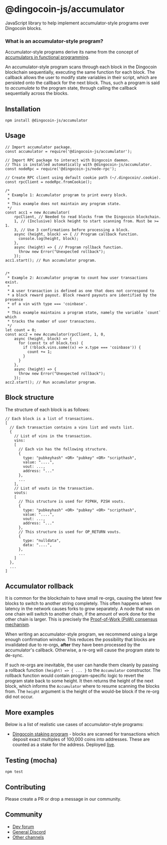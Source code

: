 # @dingocoin-js/accumulator
JavaScript library to help implement accumulator-style programs over Dingocoin blocks.

### What is an accumulator-style program?
Accumulator-style programs derive its name from the concept of 
[accumulators in functional programming](https://en.wikipedia.org/wiki/Fold_(higher-order_function)).

An accumulator-style program scans through each block in the Dingocoin blockchain sequentially, executing the same function for each block.
The callback allows the user to modify state variables in their script, which are persisted onto the callback for the next block. 
Thus, such a program is said to _accumulate_ to the program state, through calling the callback sequentially across the blocks.

## Installation
`npm install @dingocoin-js/accumulator`

## Usage
```
// Import accumulator package.
const accumulator = require('@dingocoin-js/accumulator');

// Import RPC package to interact with Dingocoin daemon.
// This is installed automatically with @dingocoin-js/accumulator.
const nodeRpc = require('@dingocoin-js/node-rpc');

// Create RPC client using default cookie path (~/.dingocoin/.cookie).
const rpcClient = nodeRpc.fromCookie();

/* 
 * Example 1: Accumulator program to print every block.
 *
 * This example does not maintain any program state.
 */
const acc1 = new Accumulator(
    rpcClient, // Needed to read blocks from the Dingocoin blockchain.
    1, // (Inclusive) block height to start scanning from. Must be >= 1.
    3, // Use 3 confirmations before processing a block.
    async (height, block) => { // Program callback function.
      console.log(height, block);
    },
    async (height) => { // Program rollback function.
      throw new Error("Unexpected rollback");
    });
acc1.start(); // Run accumulator program.


/* 
 * Example 2: Accumulator program to count how user transactions exist.
 * 
 * A user transaction is defined as one that does not correspond to
 * a block reward payout. Block reward payouts are identified by the presence
 * of a vin with type === 'coinbase'.
 *
 * This example maintains a program state, namely the variable `count` which
 * tracks the number of user transactons.
 */
let count = 0;
const acc2 = new Accumulator(rpcClient, 1, 0,
    async (height, block) => {
      for (const tx of block.txs) {
        if (!block.vins.some((x) => x.type === 'coinbase')) {
          count += 1;
        }
      }
    },
    async (height) => { 
      throw new Error("Unexpected rollback"); 
    });
acc2.start(); // Run accumulator program.

```

## Block structure

The structure of each block is as follows:
```
// Each block is a list of transactions.
[ 
  // Each transaction contains a vins list and vouts list.
  {
    // List of vins in the transaction.
    vins: 
    [
      // Each vin has the following structure.
      {
        type: "pubkeyhash" <OR> "pubkey" <OR> "scripthash",
        value: "....",
        vout: ...,
        address: "..."
      },
      ...
    ],
    // List of vouts in the transaction.
    vouts: 
    [
      // This structure is used for P2PKH, P2SH vouts.
      {
        type: "pubkeyhash" <OR> "pubkey" <OR> "scripthash",
        value: "....",
        vout: ...,
        address: "..."
      },
      // This structure is used for OP_RETURN vouts.
      {
        type: "nulldata",
        data: "....",
      },
      ...
    ]
  },
  ...
]
```

## Accumulator rollback
It is common for the blockchain to have small re-orgs, causing the latest few blocks to switch to another string completely.
This often happens when latency in the network causes forks to grow separately. A node that was on one chain will switch to
another chain, if the amount of work done for the other chain is larger. This is precisely the [Proof-of-Work (PoW) consensus mechanism](https://www.investopedia.com/terms/p/proof-work.asp).

When writing an accumulator-style program, we recommend using a large enough confirmation window. This reduces the possibility that blocks are invalidated
due to re-orgs, **after** they have been processed by the accumulator's callback. Otherwise, a re-org will cause the program state to de-sync. 

If such re-orgs are inevitable, the user can handle them cleanly by passing a rollback function `(height) => { ... }` to the `Accumulator` constructor. 
The rollback function would contain program-specific logic to revert the program state back to some height.
It then returns the height of the next block, which informs the `Accumulator` where to resume scanning the blocks from.
The `height` argument is the height of the would-be block if the re-org did not occur. 

## More examples
Below is a list of realistic use cases of accumulator-style programs:
- [Dingocoin staking program](https://github.com/dingocoin/dingostake/blob/master/app.js) - blocks are scanned for transactions which deposit exact multiples
of 100,000 coins into addresses. These are counted as a stake for the address. Deployed [live](https://dingocoin.org/stake).

## Testing (mocha)
`npm test`

## Contributing
Please create a PR or drop a message in our community.

## Community
- [Dev forum](https://dev.dingocoin.org)
- [General Discord](https://discord.gg/y3J946HFQM)
- [Other channels](https://dingocoin.org/community)
